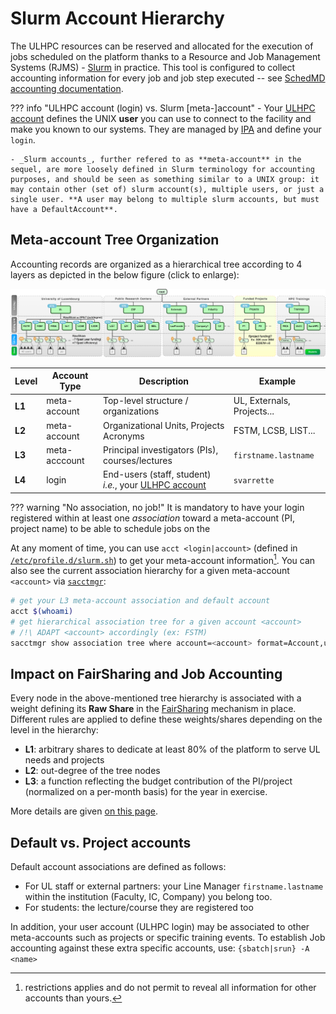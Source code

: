 # Slurm Account Hierarchy

The ULHPC resources can be reserved and allocated for the execution of jobs scheduled on the platform thanks to a Resource and Job Management Systems (RJMS) - [Slurm](https://slurm.schedmd.com/documentation.html) in practice.
This tool is configured to collect accounting information for every job and job step executed -- see [SchedMD accounting documentation](https://slurm.schedmd.com/accounting.html).


??? info "ULHPC account (login) vs. Slurm [meta-]account"
    - Your [ULHPC account](index.md) defines the UNIX **user** you can use to connect to the facility and make you known to our systems. They are managed by [IPA](ipa.md) and define your `login`.

    - _Slurm accounts_, further refered to as **meta-account** in the sequel, are more loosely defined in Slurm terminology for accounting purposes, and should be seen as something similar to a UNIX group: it may contain other (set of) slurm account(s), multiple users, or just a single user. **A user may belong to multiple slurm accounts, but must have a DefaultAccount**.

## Meta-account Tree Organization

Accounting records are organized as a hierarchical tree according to 4 layers as depicted in the below figure (click to enlarge):

[![](../images/slurm_account_hierarchy.png)](../images/slurm_account_hierarchy.pdf)

| Level  | Account Type  | Description                                                       | Example                    |
|--------|---------------|-------------------------------------------------------------------|----------------------------|
| __L1__ | meta-account  | Top-level structure / organizations                               | UL, Externals, Projects... |
| __L2__ | meta-account  | Organizational Units, Projects Acronyms                           | FSTM, LCSB, LIST...        |
| __L3__ | meta-acccount | Principal investigators (PIs), courses/lectures                   | `firstname.lastname`       |
| __L4__ | login         | End-users (staff, student) _i.e._, your [ULHPC account](index.md) | `svarrette`                |

??? warning "No association, no job!"
    It is mandatory to have your login registered within at least one _association_ toward a meta-account (PI, project name) to be able to schedule jobs on the

At any moment of time, you can use `acct <login|account>` (defined in [`/etc/profile.d/slurm.sh`](https://github.com/ULHPC/tools/blob/master/slurm/profile.d/slurm.sh)) to get your meta-account information[^1].
You can also see the current association hierarchy for a given meta-account `<account>` via [`sacctmgr`](https://slurm.schedmd.com/sacctmgr.html):

```bash
# get your L3 meta-account association and default account
acct $(whoami)
# get hierarchical association tree for a given account <account>
# /!\ ADAPT <account> accordingly (ex: FSTM)
sacctmgr show association tree where account=<account> format=Account,user%30  withsubaccount
```

## Impact on FairSharing and Job Accounting

Every node in the above-mentioned tree hierarchy is associated with a weight defining its **Raw Share** in the [FairSharing](../jobs/fair-sharing.md) mechanism in place.
Different rules are applied to define these weights/shares depending on the level in the hierarchy:

* __L1__: arbitrary shares to dedicate at least 80% of the platform to serve UL needs and projects
* __L2__: out-degree of the tree nodes
* __L3__: a function reflecting the budget contribution of the PI/project (normalized on a per-month basis) for the year in exercise.

More details are given [on this page](../jobs/fair-sharing.md).


## Default vs. Project accounts

Default account associations are defined as follows:

* For UL staff or external partners: your Line Manager `firstname.lastname` within the institution (Faculty, IC, Company) you belong too.
* For students: the lecture/course they are registered too

In addition, your user account (ULHPC login) may be associated to other meta-accounts such as projects or specific training events.
To establish Job accounting against these extra specific accounts, use: `{sbatch|srun} -A <name>`



[^1]: restrictions applies and do not permit to reveal all information for other accounts than yours.
